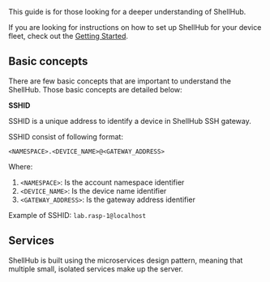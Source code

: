 This guide is for those looking for a deeper understanding of ShellHub.

If you are looking for instructions on how to set up ShellHub
for your device fleet, check out the [Getting Started](getting-started.md).

## Basic concepts

There are few basic concepts that are important to understand the ShellHub.
Those basic concepts are detailed below:

**SSHID**

SSHID is a unique address to identify a device in ShellHub SSH gateway.

SSHID consist of following format:

    <NAMESPACE>.<DEVICE_NAME>@<GATEWAY_ADDRESS>

Where:

1. `<NAMESPACE>`: Is the account namespace identifier
2. `<DEVICE_NAME>`: Is the device name identifier
3. `<GATEWAY_ADDRESS>`: Is the gateway address identifier

Example of SSHID: `lab.rasp-1@localhost`

## Services

ShellHub is built using the microservices design pattern, meaning that
multiple small, isolated services make up the server.
